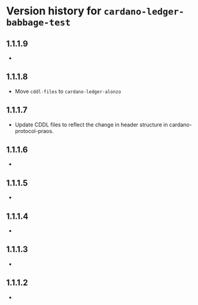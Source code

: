 # Version history for `cardano-ledger-babbage-test`

## 1.1.1.9

*

## 1.1.1.8

* Move `cddl-files` to `cardano-ledger-alonzo`

## 1.1.1.7

* Update CDDL files to reflect the change in header structure in
  cardano-protocol-praos.

## 1.1.1.6

*

## 1.1.1.5

*

## 1.1.1.4

*

## 1.1.1.3

*

## 1.1.1.2

*
